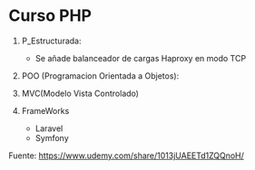# Curso PHP

1. P_Estructurada: 
    * Se añade balanceador de cargas Haproxy en modo TCP

2. POO (Programacion Orientada a Objetos):

3. MVC(Modelo Vista Controlado)

4. FrameWorks
    * Laravel
    * Symfony

Fuente: https://www.udemy.com/share/1013jUAEETd1ZQQnoH/